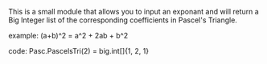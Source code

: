 This is a small module that allows you to input an exponant and will return a Big Integer list of the corresponding coefficients in Pascel's Triangle.

example:
(a+b)^2 = a^2 + 2ab + b^2

code:
Pasc.PascelsTri(2) = big.int[]{1, 2, 1}